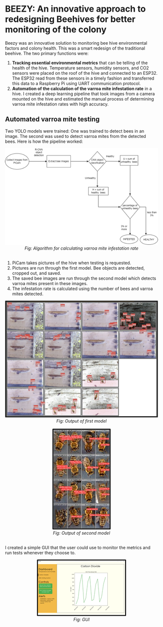 # BEEZY: An innovative approach to redesigning Beehives for better monitoring of the colony

Beezy was an innovative solution to monitoring bee hive environmental factors and colony health. This was a smart redesign of the traditional beehive. The two primary functions were:

1. **Tracking essential environmental metrics** that can be telling of the health of the hive. Temperature sensors, humidity sensors, and CO2 sensors were placed on the roof of the hive and connected to an ESP32. The ESP32 read from these sensors in a timely fashion and transferred this data to a Raspberry Pi using UART communication protocol.
2. **Automation of the calculation of the varroa mite infestation rate** in a hive. I created a deep learning pipeline that took images from a camera mounted on the hive and estimated the manual process of determining varroa mite infestation rates with high accuracy.

## Automated varroa mite testing

Two YOLO models were trained: One was trained to detect bees in an image. The second was used to detect varroa mites from the detected bees. Here is how the pipeline worked:

<div align="center">
  <img src="/algorithm.png" alt="Algorithm for calculating varroa mite infestation rate"><br>
  <em>Fig: Algorithm for calculating varroa mite infestation rate</em><br><br>
</div>

1. PiCam takes pictures of the hive when testing is requested.
2. Pictures are run through the first model. Bee objects are detected, cropped out, and saved.
3. The saved bee images are run through the second model which detects varroa mites present in these images.
4. The infestation rate is calculated using the number of bees and varroa mites detected.

<div align="center">
  <img src="/bee_detection.png" alt="Output of first model"><br>
  <em>Fig: Output of first model</em><br><br>
</div>

<div align="center">
  <img src="/Varroa_Mite_detection.jpg" alt="Output of second model"><br>
  <em>Fig: Output of second model</em><br><br>
</div>

I created a simple GUI that the user could use to monitor the metrics and run tests whenever they choose to.

<div align="center">
  <img src="/GUI.png" alt="GUI"><br>
  <em>Fig: GUI</em>
</div>
